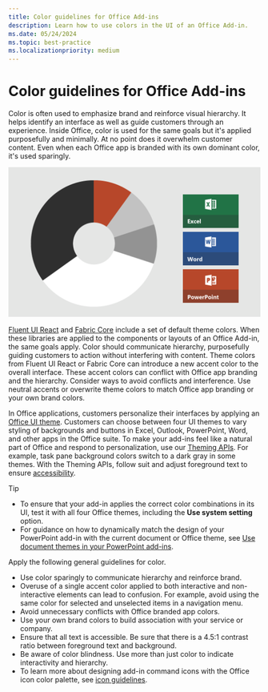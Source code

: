 ```yaml
---
title: Color guidelines for Office Add-ins
description: Learn how to use colors in the UI of an Office Add-in.
ms.date: 05/24/2024
ms.topic: best-practice
ms.localizationpriority: medium
---
```


# Color guidelines for Office Add-ins

Color is often used to emphasize brand and reinforce visual hierarchy. It helps identify an interface as well as guide customers through an experience. Inside Office, color is used for the same goals but it's applied purposefully and minimally. At no point does it overwhelm customer content. Even when each Office app is branded with its own dominant color, it's used sparingly.

![The color scheme for Office, Excel, Word, and PowerPoint. Major colors for Office are black and white, and minor colors are light gray, dark gray, and orange. The dominant color for Excel is green, Word is blue, and PowerPoint is orange.](../images/office-addins-color-schemes.png)

[Fluent UI React](../quickstarts/fluent-react-quickstart.md) and [Fabric Core](fabric-core.md) include a set of default theme colors. When these libraries are applied to the components or layouts of an Office Add-in, the same goals apply. Color should communicate hierarchy, purposefully guiding customers to action without interfering with content. Theme colors from Fluent UI React or Fabric Core can introduce a new accent color to the overall interface. These accent colors can conflict with Office app branding and the hierarchy. Consider ways to avoid conflicts and interference. Use neutral accents or overwrite theme colors to match Office app branding or your own brand colors.

In Office applications, customers personalize their interfaces by applying an [Office UI theme](https://support.microsoft.com/office/365-63e65e1c-08d4-4dea-820e-335f54672310). Customers can choose between four UI themes to vary styling of backgrounds and buttons in Excel, Outlook, PowerPoint, Word, and other apps in the Office suite. To make your add-ins feel like a natural part of Office and respond to personalization, use our [Theming APIs](/javascript/api/office/office.officetheme). For example, task pane background colors switch to a dark gray in some themes. With the Theming APIs, follow suit and adjust foreground text to ensure [accessibility](../design/accessibility-guidelines.md).

> [!TIP]
>
> - To ensure that your add-in applies the correct color combinations in its UI, test it with all four Office themes, including the **Use system setting** option.
> - For guidance on how to dynamically match the design of your PowerPoint add-in with the current document or Office theme, see [Use document themes in your PowerPoint add-ins](../powerpoint/use-document-themes-in-your-powerpoint-add-ins.md).

Apply the following general guidelines for color.

- Use color sparingly to communicate hierarchy and reinforce brand.
- Overuse of a single accent color applied to both interactive and non-interactive elements can lead to confusion. For example, avoid using the same color for selected and unselected items in a navigation menu.
- Avoid unnecessary conflicts with Office branded app colors.
- Use your own brand colors to build association with your service or company.
- Ensure that all text is accessible. Be sure that there is a 4.5:1 contrast ratio between foreground text and background.
- Be aware of color blindness. Use more than just color to indicate interactivity and hierarchy.
- To learn more about designing add-in command icons with the Office icon color palette, see [icon guidelines](../design/add-in-icons.md).
